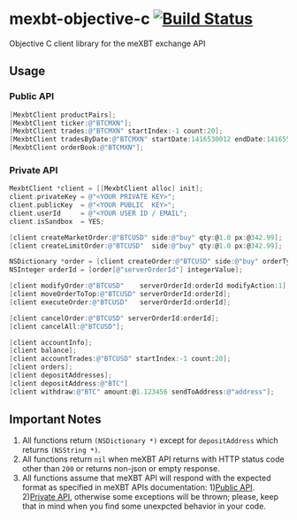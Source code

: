 # mexbt-objective-c [![Build Status](https://travis-ci.org/Ahimta/mexbt-objective-c.svg?branch=master)](https://travis-ci.org/Ahimta/mexbt-objective-c)
Objective C client library for the meXBT exchange API

## Usage

### Public API
```objective-c
[MexbtClient productPairs];
[MexbtClient ticker:@"BTCMXN"];
[MexbtClient trades:@"BTCMXN" startIndex:-1 count:20];
[MexbtClient tradesByDate:@"BTCMXN" startDate:1416530012 endDate:1416559390];
[MexbtClient orderBook:@"BTCMXN"];
```

### Private API
```objective-c
MexbtClient *client = [[MexbtClient alloc] init];
client.privateKey = @"<YOUR PRIVATE KEY>";
client.publicKey  = @"<YOUR PUBLIC  KEY>";
client.userId     = @"<YOUR USER ID / EMAIL";
client.isSandbox  = YES;

[client createMarketOrder:@"BTCUSD" side:@"buy" qty:@1.0 px:@342.99];
[client createLimitOrder:@"BTCUSD"  side:@"buy" qty:@1.0 px:@342.99];

NSDictionary *order = [client createOrder:@"BTCUSD" side:@"buy" orderType:0 qty:@1.0 px:@342.99];
NSInteger orderId = [order[@"serverOrderId"] integerValue];

[client modifyOrder:@"BTCUSD"    serverOrderId:orderId modifyAction:1];
[client moveOrderToTop:@"BTCUSD" serverOrderId:orderId];
[client executeOrder:@"BTCUSD"   serverOrderId:orderId];

[client cancelOrder:@"BTCUSD" serverOrderId:orderId];
[client cancelAll:@"BTCUSD"];

[client accountInfo];
[client balance];
[client accountTrades:@"BTCUSD" startIndex:-1 count:20];
[client orders];
[client depositAddresses];
[client depositAddress:@"BTC"]
[client withdraw:@"BTC" amount:@1.123456 sendToAddress:@"address"];
```

## Important Notes
1. All functions return `(NSDictionary *)` except for `depositAddress` which returns `(NSString *)`.
2. All functions return `nil` when meXBT API returns with HTTP status code other than `200` or returns non-json or empty response.
3. All functions assume that meXBT API will respond with the expected format as specified in meXBT APIs documentation: 1)[Public API](http://docs.mexbtpublicapi.apiary.io/#reference/mexbt-exchange-data). 2)[Private API](http://docs.mexbtprivateapi.apiary.io/#), otherwise some exceptions will be thrown; please, keep that in mind when you find some unexpcted behavior in your code.
